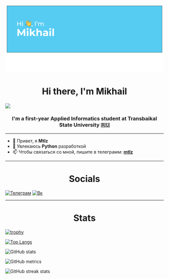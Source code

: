 <img src="header.png" alt="альтернативный текст">

<h1 align="center">Hi there, I'm Mikhail</h1>
<img align="center" src="https://github.com/blackcater/blackcater/raw/main/images/Hi.gif" height="32"/></h1>
<h3 align="center">I'm a first-year Applied Informatics student at Transbaikal State University 🇷🇺</h3>

____

- 👋 Привет, я **Mtlz**
- 👀 Увлекаюсь **Python** разработкой
- 📫 Чтобы связаться со мной, пишите в телеграмм: **[mtlz](https://t.me/maskofmeow)**


____

<h1 align="center">Socials</h3>

[<img src='https://upload.wikimedia.org/wikipedia/commons/thumb/8/83/Telegram_2019_Logo.svg/512px-Telegram_2019_Logo.svg.png' alt='Телеграм' height='40'>](https://t.me/maskofmeow)
[<img src='https://upload.wikimedia.org/wikipedia/commons/2/21/VK.com-logo.svg' alt='Вк' height='40'>](https://vk.com/mshqqqqq)  


____

<h1 align="center">Stats</h3>


[![trophy](https://github-profile-trophy.vercel.app/?username=mshqq)](https://github.com/ryo-ma/github-profile-trophy)

[![Top Langs](https://github-readme-stats.vercel.app/api/top-langs/?username=mshqq)](https://github.com/anuraghazra/github-readme-stats)

![GitHub stats](https://github-readme-stats.vercel.app/api?username=mshqq&show_icons=true)  

![GitHub metrics](https://metrics.lecoq.io/mshqq)  

![GitHub streak stats](https://github-readme-streak-stats.herokuapp.com/?user=mshqq)  
